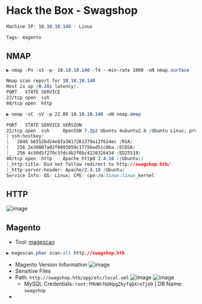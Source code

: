 # Hack the Box - Swagshop
```CSS
Machine IP: 10.10.10.140 - Linux

Tags: magento
```

## NMAP
```CSS
▶ nmap -Pn -sS -p- 10.10.10.140 -T4 --min-rate 1000 -oN nmap.surface

Nmap scan report for 10.10.10.140
Host is up (0.20s latency).
PORT   STATE SERVICE
22/tcp open  ssh
80/tcp open  http
```

```CSS
▶ nmap -sC -sV -p 22,80 10.10.10.140 -oN nmap.deep

PORT   STATE SERVICE VERSION
22/tcp open  ssh     OpenSSH 7.2p2 Ubuntu 4ubuntu2.8 (Ubuntu Linux; protocol 2.0)
| ssh-hostkey: 
|   2048 b6552bd24e8fa3817261379a12f624ec (RSA)
|   256 2e30007a92f0893059c17756ad51c0ba (ECDSA)
|_  256 4c50d5f270c5fdc4b2f0bc4220326434 (ED25519)
80/tcp open  http    Apache httpd 2.4.18 ((Ubuntu))
|_http-title: Did not follow redirect to http://swagshop.htb/
|_http-server-header: Apache/2.4.18 (Ubuntu)
Service Info: OS: Linux; CPE: cpe:/o:linux:linux_kernel
```

## HTTP
![image](https://user-images.githubusercontent.com/83878909/230385940-576fb9d4-0154-4a75-af4c-ffeae45b4231.png)


## Magento
- Tool: [magescan](https://github.com/steverobbins/magescan)
```CSS
▶ magescan.phar scan:all http://swagshop.htb
```
- Magento Version Information
![image](https://user-images.githubusercontent.com/83878909/230405839-266cdc0e-97b7-4b08-bd5a-0b2afc29502f.png)
- Sensitive Files
- Path: `http://swagshop.htb/app/etc/local.xml`
![image](https://user-images.githubusercontent.com/83878909/230406379-b3b0b66c-61ee-441d-93c7-dc25d708673c.png)
![image](https://user-images.githubusercontent.com/83878909/230406550-166475e5-9eb4-4f61-a20a-02d9a99e6496.png)
  - MySQL Credentials: `root:fMVWh7bDHpgZkyfqQXreTjU9` | DB Name: `swagshop`
- 

